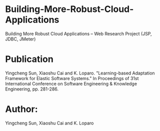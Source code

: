 # Building-More-Robust-Cloud-Applications
Building More Robust Cloud Applications – Web Research Project (JSP, JDBC, JMeter)

# Publication
Yingcheng Sun, Xiaoshu Cai and K. Loparo. "Learning-based Adaptation Framework for Elastic Software Systems." In Proceedings of 31st International Conference on Software Engineering & Knowledge Engineering, pp. 281-286.

# Author:
Yingcheng Sun, Xiaoshu Cai and K. Loparo
